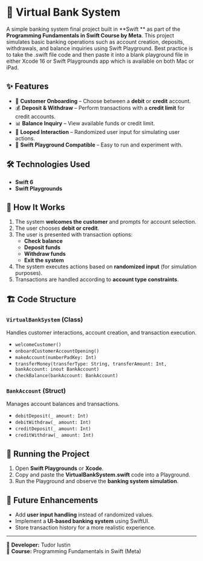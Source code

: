# 🏦 Virtual Bank System

A simple banking system final project built in **Swift ** as part of the **Programming Fundamentals in Swift Course by Meta**. This project simulates basic banking operations such as account creation, deposits, withdrawals, and balance inquiries using Swift Playground. Best practice is to take the .swift file code and then paste it into a blank playground file in either Xcode 16 or Swift Playgrounds app which is available on both  Mac or iPad.

## ✨ Features

- 📌 **Customer Onboarding** – Choose between a **debit** or **credit** account.
- 💰 **Deposit & Withdraw** – Perform transactions with a **credit limit** for credit accounts.
- 📊 **Balance Inquiry** – View available funds or credit limit.
- 🔄 **Looped Interaction** – Randomized user input for simulating user actions.
- 🚀 **Swift Playground Compatible** – Easy to run and experiment with.

## 🛠 Technologies Used

- **Swift 6**
- **Swift Playgrounds**

## 📜 How It Works

1. The system **welcomes the customer** and prompts for account selection.
2. The user chooses **debit or credit**.
3. The user is presented with transaction options:
   - **Check balance**
   - **Deposit funds**
   - **Withdraw funds**
   - **Exit the system**
4. The system executes actions based on **randomized input** (for simulation purposes).
5. Transactions are handled according to **account type constraints**.

## 🏗 Code Structure

### `VirtualBankSystem` (Class)
Handles customer interactions, account creation, and transaction execution.

- `welcomeCustomer()`
- `onboardCustomerAccountOpening()`
- `makeAccount(numberPadKey: Int)`
- `transferMoney(transferType: String, transferAmount: Int, bankAccount: inout BankAccount)`
- `checkBalance(bankAccount: BankAccount)`

### `BankAccount` (Struct)
Manages account balances and transactions.

- `debitDeposit(_ amount: Int)`
- `debitWithdraw(_ amount: Int)`
- `creditDeposit(_ amount: Int)`
- `creditWithdraw(_ amount: Int)`

## 🚀 Running the Project

1. Open **Swift Playgrounds** or **Xcode**.
2. Copy and paste the **VirtualBankSystem.swift** code into a Playground.
3. Run the Playground and observe the **banking system simulation**.

## 📌 Future Enhancements

- Add **user input handling** instead of randomized values.
- Implement a **UI-based banking system** using SwiftUI.
- Store transaction history for a more realistic experience.

---

📌 **Developer:** Tudor Iustin  
📌 **Course:** Programming Fundamentals in Swift (Meta)  
